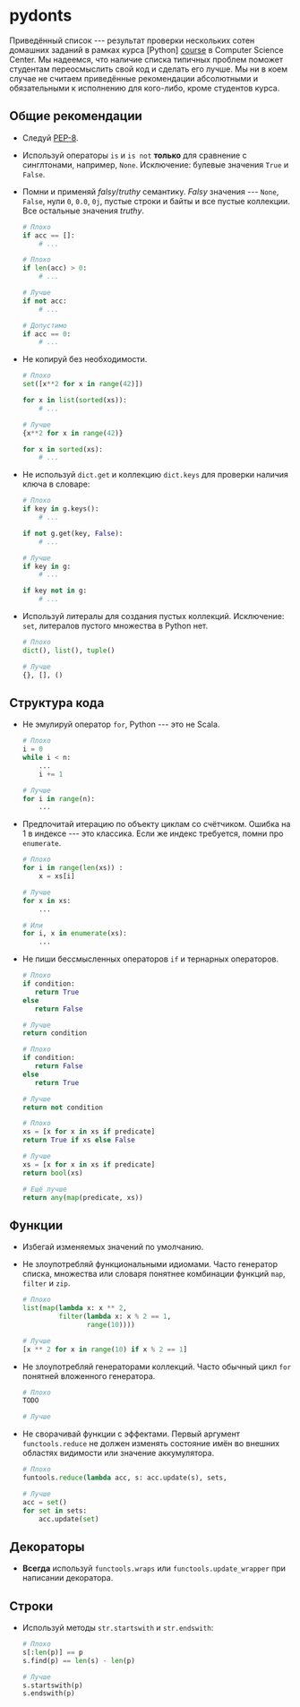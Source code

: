 pydonts
=======

Приведённый список --- результат проверки нескольких сотен домашних заданий
в рамках курса [Python] [course] в Computer Science Center. Мы надеемся, что
наличие списка типичных проблем поможет студентам переосмыслить свой код и
сделать его лучше. Мы ни в коем случае не считаем приведённые рекомендации
абсолютными и обязательными к исполнению для кого-либо, кроме студентов курса.

[course]: https://compscicenter.ru/courses/python

Общие рекомендации
------------------

* Следуй [PEP-8](https://www.python.org/dev/peps/pep-0008).
* Используй операторы `is` и `is not` **только** для сравнение с синглтонами,
  например, `None`. Исключение: булевые значения `True` и `False`.
* Помни и применяй *falsy*/*truthy* семантику. *Falsy* значения --- `None`, `False`,
  нули `0`, `0.0`, `0j`, пустые строки и байты и все пустые коллекции. Все
  остальные значения *truthy*.

    ```python
    # Плохо
    if acc == []:
        # ...

    # Плохо
    if len(acc) > 0:
        # ...

    # Лучше
    if not acc:
        # ...

    # Допустимо
    if acc == 0:
        # ...
    ```
* Не копируй без необходимости.

    ```python
    # Плохо
    set([x**2 for x in range(42)])

    for x in list(sorted(xs)):
        # ...

    # Лучше
    {x**2 for x in range(42)}

    for x in sorted(xs):
        # ...
    ```
* Не используй `dict.get` и коллекцию `dict.keys` для проверки наличия ключа в
  словаре:

    ```python
    # Плохо
    if key in g.keys():
        # ...

    if not g.get(key, False):
        # ...

    # Лучше
    if key in g:
        # ...

    if key not in g:
        # ...
    ```
* Используй литералы для создания пустых коллекций. Исключение: `set`, литералов
  пустого множества в Python нет.

  ```python
  # Плохо
  dict(), list(), tuple()

  # Лучше
  {}, [], ()
  ```


Структура кода
--------------

* Не эмулируй оператор `for`, Python --- это не Scala.

    ```python
    # Плохо
    i = 0
    while i < n:
        ...
        i += 1

    # Лучше
    for i in range(n):
        ...
    ```
* Предпочитай итерацию по объекту циклам со счётчиком. Ошибка на 1 в индексе ---
  это классика. Если же индекс требуется, помни про `enumerate`.

    ```python
    # Плохо
    for i in range(len(xs)) :
        x = xs[i]

    # Лучше
    for x in xs:
        ...

    # Или
    for i, x in enumerate(xs):
        ...

    ```
* Не пиши бессмысленных операторов `if` и тернарных операторов.

    ```python
    # Плохо
    if condition:
       return True
    else
       return False

    # Лучше
    return condition
    ```

    ```python
    # Плохо
    if condition:
       return False
    else
       return True

    # Лучше
    return not condition
    ```

    ```python
    # Плохо
    xs = [x for x in xs if predicate]
    return True if xs else False

    # Лучше
    xs = [x for x in xs if predicate]
    return bool(xs)

    # Ещё лучше
    return any(map(predicate, xs))
    ```

Функции
-------

* Избегай изменяемых значений по умолчанию.
* Не злоупотребляй функциональными идиомами. Часто генератор списка, множества
  или словаря понятнее комбинации функций `map`, `filter` и `zip`.

    ```python
    # Плохо
    list(map(lambda x: x ** 2,
             filter(lambda x: x % 2 == 1,
                    range(10))))

    # Лучше
    [x ** 2 for x in range(10) if x % 2 == 1]
    ```
* Не злоупотребляй генераторами коллекций. Часто обычный цикл `for` понятней
  вложенного генератора.

    ```python
    # Плохо
    TODO

    # Лучше
    ```
* Не сворачивай функции с эффектами. Первый аргумент `functools.reduce` не
  должен изменять состояние имён во внешних областях видимости или значение
  аккумулятора.

    ```python
    # Плохо
    funtools.reduce(lambda acc, s: acc.update(s), sets,

    # Лучше
    acc = set()
    for set in sets:
        acc.update(set)
    ```


Декораторы
----------

* **Всегда** используй `functools.wraps` или `functools.update_wrapper` при
  написании декоратора.


Строки
------

* Используй методы `str.startswith` и `str.endswith`:

    ```python
    # Плохо
    s[:len(p)] == p
    s.find(p) == len(s) - len(p)

    # Лучше
    s.startswith(p)
    s.endswith(p)
    ```
